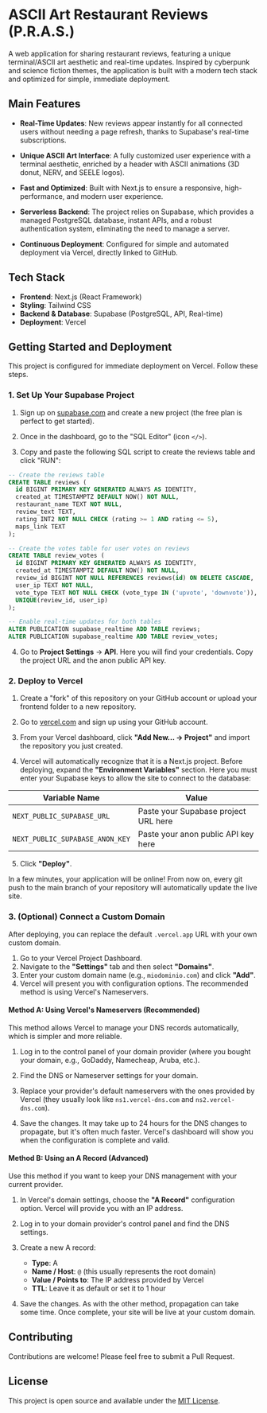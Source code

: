 # ASCII Art Restaurant Reviews (P.R.A.S.)

A web application for sharing restaurant reviews, featuring a unique terminal/ASCII art aesthetic and real-time updates. Inspired by cyberpunk and science fiction themes, the application is built with a modern tech stack and optimized for simple, immediate deployment.

## Main Features

- **Real-Time Updates**: New reviews appear instantly for all connected users without needing a page refresh, thanks to Supabase's real-time subscriptions.

- **Unique ASCII Art Interface**: A fully customized user experience with a terminal aesthetic, enriched by a header with ASCII animations (3D donut, NERV, and SEELE logos).

- **Fast and Optimized**: Built with Next.js to ensure a responsive, high-performance, and modern user experience.

- **Serverless Backend**: The project relies on Supabase, which provides a managed PostgreSQL database, instant APIs, and a robust authentication system, eliminating the need to manage a server.

- **Continuous Deployment**: Configured for simple and automated deployment via Vercel, directly linked to GitHub.

## Tech Stack

- **Frontend**: Next.js (React Framework)
- **Styling**: Tailwind CSS
- **Backend & Database**: Supabase (PostgreSQL, API, Real-time)
- **Deployment**: Vercel

## Getting Started and Deployment

This project is configured for immediate deployment on Vercel. Follow these steps.

### 1. Set Up Your Supabase Project

1. Sign up on [supabase.com](https://supabase.com) and create a new project (the free plan is perfect to get started).

2. Once in the dashboard, go to the "SQL Editor" (icon `</>`).

3. Copy and paste the following SQL script to create the reviews table and click "RUN":

```sql
-- Create the reviews table
CREATE TABLE reviews (
  id BIGINT PRIMARY KEY GENERATED ALWAYS AS IDENTITY,
  created_at TIMESTAMPTZ DEFAULT NOW() NOT NULL,
  restaurant_name TEXT NOT NULL,
  review_text TEXT,
  rating INT2 NOT NULL CHECK (rating >= 1 AND rating <= 5),
  maps_link TEXT
);

-- Create the votes table for user votes on reviews
CREATE TABLE review_votes (
  id BIGINT PRIMARY KEY GENERATED ALWAYS AS IDENTITY,
  created_at TIMESTAMPTZ DEFAULT NOW() NOT NULL,
  review_id BIGINT NOT NULL REFERENCES reviews(id) ON DELETE CASCADE,
  user_ip TEXT NOT NULL,
  vote_type TEXT NOT NULL CHECK (vote_type IN ('upvote', 'downvote')),
  UNIQUE(review_id, user_ip)
);

-- Enable real-time updates for both tables
ALTER PUBLICATION supabase_realtime ADD TABLE reviews;
ALTER PUBLICATION supabase_realtime ADD TABLE review_votes;
```

4. Go to **Project Settings** → **API**. Here you will find your credentials. Copy the project URL and the anon public API key.

### 2. Deploy to Vercel

1. Create a "fork" of this repository on your GitHub account or upload your frontend folder to a new repository.

2. Go to [vercel.com](https://vercel.com) and sign up using your GitHub account.

3. From your Vercel dashboard, click **"Add New... → Project"** and import the repository you just created.

4. Vercel will automatically recognize that it is a Next.js project. Before deploying, expand the **"Environment Variables"** section. Here you must enter your Supabase keys to allow the site to connect to the database:

| Variable Name | Value |
|---------------|-------|
| `NEXT_PUBLIC_SUPABASE_URL` | Paste your Supabase project URL here |
| `NEXT_PUBLIC_SUPABASE_ANON_KEY` | Paste your anon public API key here |

5. Click **"Deploy"**.

In a few minutes, your application will be online! From now on, every git push to the main branch of your repository will automatically update the live site.

### 3. (Optional) Connect a Custom Domain

After deploying, you can replace the default `.vercel.app` URL with your own custom domain.

1. Go to your Vercel Project Dashboard.
2. Navigate to the **"Settings"** tab and then select **"Domains"**.
3. Enter your custom domain name (e.g., `miodominio.com`) and click **"Add"**.
4. Vercel will present you with configuration options. The recommended method is using Vercel's Nameservers.

#### Method A: Using Vercel's Nameservers (Recommended)

This method allows Vercel to manage your DNS records automatically, which is simpler and more reliable.

1. Log in to the control panel of your domain provider (where you bought your domain, e.g., GoDaddy, Namecheap, Aruba, etc.).

2. Find the DNS or Nameserver settings for your domain.

3. Replace your provider's default nameservers with the ones provided by Vercel (they usually look like `ns1.vercel-dns.com` and `ns2.vercel-dns.com`).

4. Save the changes. It may take up to 24 hours for the DNS changes to propagate, but it's often much faster. Vercel's dashboard will show you when the configuration is complete and valid.

#### Method B: Using an A Record (Advanced)

Use this method if you want to keep your DNS management with your current provider.

1. In Vercel's domain settings, choose the **"A Record"** configuration option. Vercel will provide you with an IP address.

2. Log in to your domain provider's control panel and find the DNS settings.

3. Create a new A record:
   - **Type**: A
   - **Name / Host**: `@` (this usually represents the root domain)
   - **Value / Points to**: The IP address provided by Vercel
   - **TTL**: Leave it as default or set it to 1 hour

4. Save the changes. As with the other method, propagation can take some time. Once complete, your site will be live at your custom domain.

## Contributing

Contributions are welcome! Please feel free to submit a Pull Request.

## License

This project is open source and available under the [MIT License](LICENSE).